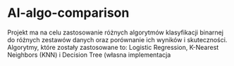 # AI-algo-comparison
Projekt ma na celu zastosowanie różnych algorytmów klasyfikacji binarnej do różnych zestawów danych oraz porównanie ich wyników i skuteczności. Algorytmy, które zostały zastosowane to: Logistic Regression, K-Nearest Neighbors (KNN) i Decision Tree (własna implementacja
